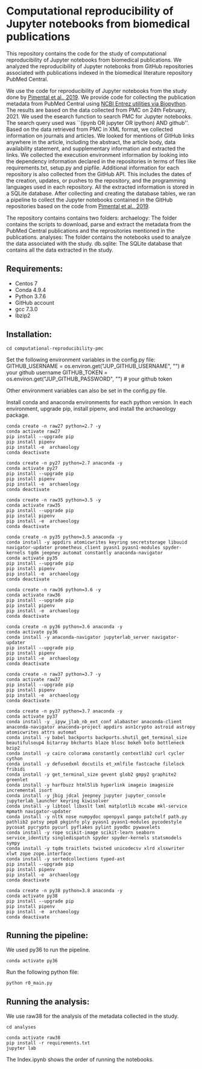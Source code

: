 # Computational reproducibility of Jupyter notebooks from biomedical publications
This repository contains the code for the study of computational reproducibility of Jupyter notebooks from biomedical publications. We analyzed the reproducibility of Jupyter notebooks from GitHub repositories associated with publications indexed in the biomedical literature repository PubMed Central.

We use the code for reproducibility of Jupyter notebooks from the study done by [Pimental et al., 2019](https://zenodo.org/record/2592524).
We provide code for collecting the publication metadata from PubMed Central using [NCBI Entrez utilities via Biopython](https://biopython.org/docs/1.76/api/Bio.Entrez.html). The results are based on the data collected from PMC on 24th February, 2021.
We used the esearch function to search PMC for Jupyter notebooks. The search query used was ``(ipynb OR jupyter OR ipython) AND github''.
Based on the data retrieved from PMC in XML format, we collected information on journals and articles.
We looked for mentions of GitHub links anywhere in the article, including the abstract, the article body, data availability statement, and supplementary information and extracted the links. We collected the execution environment information by looking into the dependency information declared in the repositories in terms of files like requirements.txt, setup.py and pipfile. Additional information for each repository is also collected from the GitHub API.
This includes the dates of the creation, updates, or pushes to the repository, and the programming languages used in each repository.
All the extracted information is stored in a SQLite database. After collecting and creating the database tables, we ran a pipeline to collect the Jupyter notebooks contained in the GitHub repositories based on the code from [Pimental et al., 2019](https://zenodo.org/record/2592524).

The repository contains contains two folders:
archaelogy: The folder contains the scripts to download, parse and extract the metadata from the PubMed Central publications and the reprositories mentioned in the publications.
analyses: The folder contains the notebooks used to analyze the data associated with the study.
db.sqlite: The SQLite database that contains all the data extracted in the study.

## Requirements:
* Centos 7
* Conda 4.9.4
* Python 3.7.6
* GitHub account
* gcc 7.3.0
* lbzip2

## Installation:

`cd computational-reproducibility-pmc`

Set the following environment variables in the config.py file:
GITHUB_USERNAME = os.environ.get("JUP_GITHUB_USERNAME", "") # your github username
GITHUB_TOKEN = os.environ.get("JUP_GITHUB_PASSWORD", "") # your github token

Other environment variables can also be set in the config.py file.

Install conda and anaconda environments for each python version. In each environment, upgrade pip, install pipenv, and install the archaeology package.

```
conda create -n raw27 python=2.7 -y
conda activate raw27
pip install --upgrade pip
pip install pipenv
pip install -e  archaeology
conda deactivate
```

```
conda create -n py27 python=2.7 anaconda -y
conda activate py27
pip install --upgrade pip
pip install pipenv
pip install -e  archaeology
conda deactivate
```

```
conda create -n raw35 python=3.5 -y
conda activate raw35
pip install --upgrade pip
pip install pipenv
pip install -e  archaeology
conda deactivate
```

```
conda create -n py35 python=3.5 anaconda -y
conda install -y appdirs atomicwrites keyring secretstorage libuuid navigator-updater prometheus_client pyasn1 pyasn1-modules spyder-kernels tqdm jeepney automat constantly anaconda-navigator
conda activate py35
pip install --upgrade pip
pip install pipenv
pip install -e  archaeology
conda deactivate
```

```
conda create -n raw36 python=3.6 -y
conda activate raw36
pip install --upgrade pip
pip install pipenv
pip install -e  archaeology
conda deactivate
```

```
conda create -n py36 python=3.6 anaconda -y
conda activate py36
conda install -y anaconda-navigator jupyterlab_server navigator-updater
pip install --upgrade pip
pip install pipenv
pip install -e  archaeology
conda deactivate
```

```
conda create -n raw37 python=3.7 -y
conda activate raw37
pip install --upgrade pip
pip install pipenv
pip install -e  archaeology
conda deactivate
```


```
conda create -n py37 python=3.7 anaconda -y
conda activate py37
conda install -y _ipyw_jlab_nb_ext_conf alabaster anaconda-client anaconda-navigator anaconda-project appdirs asn1crypto astroid astropy atomicwrites attrs automat
conda install -y babel backports backports.shutil_get_terminal_size beautifulsoup4 bitarray bkcharts blaze blosc bokeh boto bottleneck bzip2
conda install -y cairo colorama constantly contextlib2 curl cycler cython
conda install -y defusedxml docutils et_xmlfile fastcache filelock fribidi
conda install -y get_terminal_size gevent glob2 gmpy2 graphite2 greenlet
conda install -y harfbuzz html5lib hyperlink imageio imagesize incremental isort
conda install -y jbig jdcal jeepney jupyter jupyter_console jupyterlab_launcher keyring kiwisolver
conda install -y libtool libxslt lxml matplotlib mccabe mkl-service mpmath navigator-updater
conda install -y nltk nose numpydoc openpyxl pango patchelf path.py pathlib2 patsy pep8 pkginfo ply pyasn1 pyasn1-modules pycodestyle pycosat pycrypto pycurl pyflakes pylint pyodbc pywavelets
conda install -y rope scikit-image scikit-learn seaborn service_identity singledispatch spyder spyder-kernels statsmodels sympy
conda install -y tqdm traitlets twisted unicodecsv xlrd xlsxwriter xlwt zope zope.interface
conda install -y sortedcollections typed-ast
pip install --upgrade pip
pip install pipenv
pip install -e  archaeology
conda deactivate
```

```
conda create -n py38 python=3.8 anaconda -y
conda activate py38
pip install --upgrade pip
pip install pipenv
pip install -e  archaeology
conda deactivate
```

## Running the pipeline:
We used py36 to run the pipeline.

```
conda activate py36
```

Run the following python file:
```
python r0_main.py
```


## Running the analysis:
We use raw38 for the analysis of the metadata collected in the study.

```
cd analyses
```

```
conda activate raw38
pip install -r requirements.txt
jupyter lab
```
The Index.ipynb shows the order of running the notebooks.




